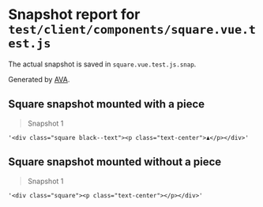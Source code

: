# Snapshot report for `test/client/components/square.vue.test.js`

The actual snapshot is saved in `square.vue.test.js.snap`.

Generated by [AVA](https://ava.li).

## Square snapshot mounted with a piece

> Snapshot 1

    '<div class="square black--text"><p class="text-center">♟</p></div>'

## Square snapshot mounted without a piece

> Snapshot 1

    '<div class="square"><p class="text-center"></p></div>'
